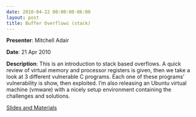 ```yaml
---
date: 2010-04-22 00:00:00-06:00
layout: post
title: Buffer Overflows (stack)
---
```


**Presenter**: Mitchell Adair

**Date**: 21 Apr 2010

**Description**: This is an introduction to stack based overflows. A quick review of virtual memory and processor registers is given, then we take a look at 3 different vulnerable C programs. Each one of these programs’ vulnerability is show, then exploited. I’m also releasing an Ubuntu virtual machine (vmware) with a nicely setup environment containing the challenges and solutions.

[Slides and Materials](http://csg.utdallas.edu/wp-content/uploads/2012/08/stack_overflows.zip)

